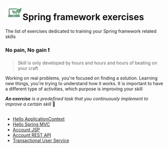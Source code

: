 # <img src="https://raw.githubusercontent.com/bobocode-projects/resources/master/image/logo_transparent_background.png" height=50/>Spring framework exercises
The list of exercises dedicated to training your Spring framework related skills

### No pain, No gain :heavy_exclamation_mark:

> Skill is only developed by hours and hours and hours of beating on your craft

Working on real problems, you're focused on finding a solution. Learning new things, you're trying to understand how it works.
It is important to have a different type of activities, which purpose is improving your skill 

***An exercise** is a predefined task that you continuously implement to improve a certain skill* :muscle:
##
* [Hello ApplicationContext](https://github.com/ValeriaPiont/spring-framework-exercises/tree/master/hello-application-context#hello-applicationcontext-exercise-muscle)
* [Hello Spring MVC](https://github.com/ValeriaPiont/spring-framework-exercises/tree/master/hello-spring-mvc#hello-spring-mvc-exercise-muscle)
* [Account JSP](https://github.com/ValeriaPiont/spring-framework-exercises/tree/master/account-jsp)
* [Account REST API](https://github.com/ValeriaPiont/spring-framework-exercises/tree/master/account-rest-api#account-rest-api-exercise-muscle)
* [Transactional User Service](https://github.com/ValeriaPiont/spring-framework-exercises/tree/master/transactional-user-service#transactional-userservice-exercise-muscle)
